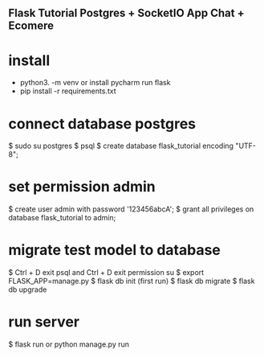 ## Flask Tutorial Postgres + SocketIO App Chat + Ecomere
# install 
- python3. -m venv or install pycharm run flask
- pip install -r requirements.txt
# connect database postgres
$ sudo su postgres 
$ psql
$ create database flask_tutorial encoding "UTF-8";
# set permission admin
$ create user admin with password '123456abcA';
$ grant all privileges on database flask_tutorial to admin;

# migrate test model to database
$ Ctrl + D exit psql and Ctrl + D exit permission su
$ export FLASK_APP=manage.py
$ flask db init (first run)
$ flask db migrate
$ flask db upgrade

# run server 
$ flask run or python manage.py run

